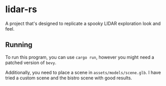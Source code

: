 # lidar-rs
A project that's designed to replicate a spooky LIDAR exploration look and feel.

## Running
To run this program, you can use `cargo run`, however you might need a patched
version of `bevy`.

Additionally, you need to place a scene in `assets/models/scene.glb`. I have
tried a custom scene and the bistro scene with good results.
